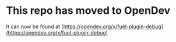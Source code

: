 # This repo has moved to OpenDev

It can now be found at [https://opendev.org/x/fuel-plugin-debug](https://opendev.org/x/fuel-plugin-debug)
